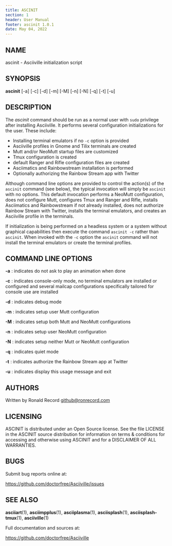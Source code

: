 ```yaml
---
title: ASCINIT
section: 1
header: User Manual
footer: ascinit 1.0.1
date: May 04, 2022
---
```

## NAME
ascinit - Asciiville initialization script

## SYNOPSIS
**ascinit** [-a] [-c] [-d] [-m] [-M] [-n] [-N] [-q] [-t] [-u]

## DESCRIPTION
The *ascinit* command should be run as a normal user with `sudo` privilege
after installing Asciiville. It performs several configuration initializations
for the user. These include:

* Installing terminal emulators if no `-c` option is provided
* Asciiville profiles in Gnome and Tilix terminals are created
* Mutt and/or NeoMutt startup files are customized
* Tmux configuration is created
* default Ranger and Rifle configuration files are created
* Asciimatics and Rainbowstream installation is performed
* Optionally authorizing the Rainbow Stream app with Twitter

Although command line options are provided to control the action(s) of the
`ascinit` command (see below), the typical invocation will simply be `ascinit`
with no options. This default invocation performs a NeoMutt configuration,
does not configure Mutt, configures Tmux and Ranger and Rifle, installs
Asciimatics and Rainbowstream if not already installed, does not authorize
Rainbow Stream with Twitter, installs the terminal emulators, and creates
an Asciiville profile in the terminals.

If initialization is being performed on a headless system or a system
without graphical capabilities then execute the command `ascinit -c`
rather than `ascinit`. When invoked with the `-c` option the `ascinit`
command will not install the terminal emulators or create the terminal profiles.

## COMMAND LINE OPTIONS
**-a**
: indicates do not ask to play an animation when done

**-c**
: indicates console-only mode, no terminal emulators are installed or configured and several mailcap configurations specifically tailored for console use are installed

**-d**
: indicates debug mode

**-m**
: indicates setup user Mutt configuration

**-M**
: indicates setup both Mutt and NeoMutt configurations

**-n**
: indicates setup user NeoMutt configuration

**-N**
: indicates setup neither Mutt or NeoMutt configuration

**-q**
: indicates quiet mode

**-t**
: indicates authorize the Rainbow Stream app at Twitter

**-u**
: indicates display this usage message and exit

## AUTHORS
Written by Ronald Record github@ronrecord.com

## LICENSING
ASCINIT is distributed under an Open Source license.
See the file LICENSE in the ASCINIT source distribution
for information on terms &amp; conditions for accessing and
otherwise using ASCINIT and for a DISCLAIMER OF ALL WARRANTIES.

## BUGS
Submit bug reports online at:

https://github.com/doctorfree/Asciiville/issues

## SEE ALSO
**asciiart**(1), **asciimpplus**(1), **asciiplasma**(1), **asciisplash**(1), **asciisplash-tmux**(1), **asciiville**(1)

Full documentation and sources at:

https://github.com/doctorfree/Asciiville

